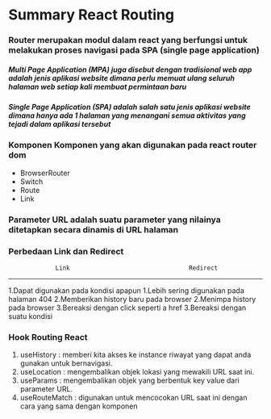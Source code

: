 # Summary React Routing

### Router merupakan modul dalam react yang berfungsi untuk melakukan proses navigasi pada SPA (single page application)
##### Multi Page Application (MPA) juga disebut dengan tradisional web app adalah jenis aplikasi website dimana perlu memuat ulang seluruh halaman web setiap kali membuat permintaan baru
##### Single Page Application (SPA) adalah salah satu jenis aplikasi website dimana hanya ada 1 halaman yang menangani semua aktivitas yang tejadi dalam aplikasi tersebut

### Komponen Komponen yang akan digunakan pada react router dom
- BrowserRouter
- Switch
- Route
- Link

### Parameter URL adalah suatu parameter yang nilainya ditetapkan secara dinamis di URL halaman

### Perbedaan Link dan Redirect
                 Link                                 Redirect                      
-------- -------- ------- ------- --------- -------- --------- --------- ------- ------
1.Dapat digunakan pada kondisi apapun   1.Lebih sering digunakan pada halaman 404
2.Memberikan history baru pada browser  2.Menimpa history pada browser
3.Bereaksi dengan click seperti a href  3.Bereaksi dengan suatu kondisi

### Hook Routing React
1. useHistory       : memberi kita akses ke instance riwayat yang dapat anda gunakan untuk bernavigasi.
2. useLocation      : mengembalikan objek lokasi yang mewakili URL saat ini.
3. useParams        : mengembalikan objek yang berbentuk key value dari parameter URL.
4. useRouteMatch    : digunakan untuk mencocokan URL saat ini dengan cara yang sama dengan komponen <Route>
